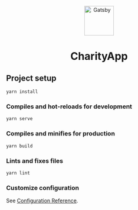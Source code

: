 <p align="center">
  <a href="https://charityprofile.org">
    <img alt="Gatsby" src="https://charityprofile.org/charity-profile-logo.svg" width="80" />
  </a>
</p>
<h1 align="center">
  CharityApp
</h1>

## Project setup
```
yarn install
```

### Compiles and hot-reloads for development
```
yarn serve
```

### Compiles and minifies for production
```
yarn build
```

### Lints and fixes files
```
yarn lint
```

### Customize configuration
See [Configuration Reference](https://cli.vuejs.org/config/).
